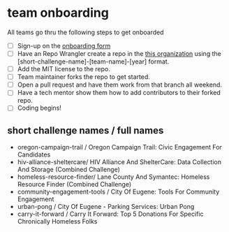 # team onboarding
All teams go thru the following steps to get onboarded

- [ ] Sign-up on the [onboarding form](https://forms.gle/aYMg9M2vFdFTgAhH6)
- [ ] Have an Repo Wrangler create a repo in the [this organization](https://github.com/Hack4Eugene) using the [short-challenge-name]-[team-name]-[year] format.
- [ ] Add the MIT license to the repo.
- [ ] Team maintainer forks the repo to get started.
- [ ] Open a pull request and have them work from that branch all weekend.
- [ ] Have a tech mentor show them how to add contributors to their forked repo.
- [ ] Coding begins!

## short challenge names / full names
- oregon-campaign-trail / Oregon Campaign Trail: Civic Engagement For Candidates
- hiv-alliance-sheltercare/ HIV Alliance And ShelterCare: Data Collection And Storage (Combined Challenge)
- homeless-resource-finder/ Lane County And Symantec: Homeless Resource Finder (Combined Challenge)
- community-engagement-tools / City Of Eugene: Tools For Community Engagement
- urban-pong / City Of Eugene - Parking Services: Urban Pong
- carry-it-forward / Carry It Forward: Top 5 Donations For Specific Chronically Homeless Folks
